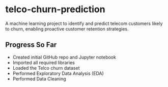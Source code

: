 # telco-churn-prediction
A machine learning project to identify and predict telecom customers likely to churn, enabling proactive customer retention strategies.

## Progress So Far

- Created initial GitHub repo and Jupyter notebook
- Imported all required libraries
- Loaded the Telco churn dataset
- Performed Exploratory Data Analysis (EDA)
- Performed Data Cleaning